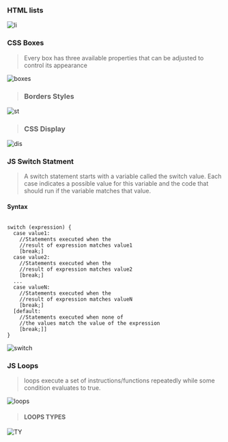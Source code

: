 ### HTML lists
![li](https://ways2web.weebly.com/uploads/5/4/4/8/54485903/8033093_orig.png)

### CSS Boxes

>Every box has three available properties that can be adjusted to control its appearance

![boxes](https://miro.medium.com/max/970/0*5qeKw4RhW1BxgEMx.png)

> ### Borders Styles

![st](https://codropspz-tympanus.netdna-ssl.com/codrops/wp-content/uploads/2014/09/borderstyles1.png)

> ### CSS Display
![dis](https://4.bp.blogspot.com/-TiwOixlooJk/U4UyEnv_XpI/AAAAAAAACFs/NuuLz2IvoZ4/s1600/css-display-block-vs-inline-block.png)


### JS Switch Statment

>A switch statement starts with a variable called the switch value. Each case indicates a possible
value for this variable and the code that should run if the variable matches that value.

#### Syntax
~~~~~

switch (expression) {
  case value1:
    //Statements executed when the
    //result of expression matches value1
    [break;]
  case value2:
    //Statements executed when the
    //result of expression matches value2
    [break;]
  ...
  case valueN:
    //Statements executed when the
    //result of expression matches valueN
    [break;]
  [default:
    //Statements executed when none of
    //the values match the value of the expression
    [break;]]
}
~~~~~

![switch](https://cdn.javascripttutorial.net/wp-content/uploads/2016/08/JavaScript-switch-case.png)

### JS Loops

> loops execute a set of instructions/functions repeatedly while some condition evaluates to true. 

![loops](https://media.geeksforgeeks.org/wp-content/uploads/Loop1.png)

> #### LOOPS TYPES
![TY](https://image.slidesharecdn.com/loopstrome-150705061122-lva1-app6892/95/the-loops-4-638.jpg?cb=1437672601)